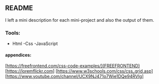 ## README

I left a mini description for each mini-project and also the output of them. 

### Tools:

- Html
-Css
-JavaScript




#### appendices:

  [https://freefrontend.com/css-code-examples/](FREEFRONTEND)
  [https://loremflickr.com]
  [https://www.w3schools.com/css/css_grid.asp]
  [https://www.youtube.com/channel/UCX9NJ471o7Wie1DQe94RVIg]
